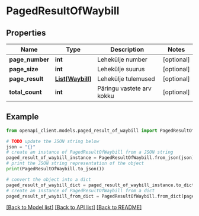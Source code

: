 # PagedResultOfWaybill


## Properties

Name | Type | Description | Notes
------------ | ------------- | ------------- | -------------
**page_number** | **int** | Lehekülje number | [optional] 
**page_size** | **int** | Lehekülje suurus | [optional] 
**page_result** | [**List[Waybill]**](Waybill.md) | Lehekülje tulemused | [optional] 
**total_count** | **int** | Päringu vastete arv kokku | [optional] 

## Example

```python
from openapi_client.models.paged_result_of_waybill import PagedResultOfWaybill

# TODO update the JSON string below
json = "{}"
# create an instance of PagedResultOfWaybill from a JSON string
paged_result_of_waybill_instance = PagedResultOfWaybill.from_json(json)
# print the JSON string representation of the object
print(PagedResultOfWaybill.to_json())

# convert the object into a dict
paged_result_of_waybill_dict = paged_result_of_waybill_instance.to_dict()
# create an instance of PagedResultOfWaybill from a dict
paged_result_of_waybill_from_dict = PagedResultOfWaybill.from_dict(paged_result_of_waybill_dict)
```
[[Back to Model list]](../README.md#documentation-for-models) [[Back to API list]](../README.md#documentation-for-api-endpoints) [[Back to README]](../README.md)


